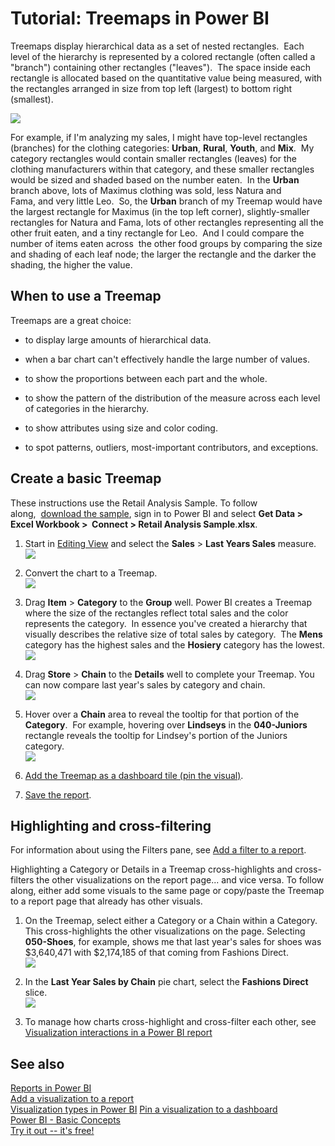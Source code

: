 ﻿<properties
   pageTitle="Tutorial: Treemaps in Power BI"
   description="Tutorial: Treemaps in Power BI"
   services="powerbi"
   documentationCenter=""
   authors="mihart"
   manager="mblythe"
   editor=""
   tags=""/>

<tags
   ms.service="powerbi"
   ms.devlang="NA"
   ms.topic="article"
   ms.tgt_pltfrm="NA"
   ms.workload="powerbi"
   ms.date="03/03/2016"
   ms.author="mihart"/>

# Tutorial: Treemaps in Power BI  

Treemaps display hierarchical data as a set of nested rectangles.  Each level of the hierarchy is represented by a colored rectangle (often called a "branch") containing other rectangles ("leaves").  The space inside each rectangle is allocated based on the quantitative value being measured, with the rectangles arranged in size from top left (largest) to bottom right (smallest).

![](media/powerbi-service-tutorial-treemaps/pbi-Nancy_viz_treemap.png)

For example, if I'm analyzing my sales, I might have top-level rectangles (branches) for the clothing categories: **Urban**, **Rural**, **Youth**, and **Mix**.  My category rectangles would contain smaller rectangles (leaves) for the clothing manufacturers within that category, and these smaller rectangles would be sized and shaded based on the number eaten.  In the **Urban** branch above, lots of Maximus clothing was sold, less Natura and Fama, and very little Leo.  So, the **Urban** branch of my Treemap would have the largest rectangle for Maximus (in the top left corner), slightly-smaller rectangles for Natura and Fama, lots of other rectangles representing all the other fruit eaten, and a tiny rectangle for Leo.  And I could compare the number of items eaten across  the other food groups by comparing the size and shading of each leaf node; the larger the rectangle and the darker the shading, the higher the value.

## When to use a Treemap  
Treemaps are a great choice:

-   to display large amounts of hierarchical data.

-   when a bar chart can't effectively handle the large number of values.

-   to show the proportions between each part and the whole.

-   to show the pattern of the distribution of the measure across each level of categories in the hierarchy.

-   to show attributes using size and color coding.

-   to spot patterns, outliers, most-important contributors, and exceptions.

## Create a basic Treemap  
These instructions use the Retail Analysis Sample. To follow along,  [download the sample](powerbi-sample-downloads.md), sign in to Power BI and select **Get Data \> Excel Workbook \>  Connect \> Retail Analysis Sample**.**xlsx**.

1.  Start in [Editing View](powerbi-service-interact-with-a-report-in-editing-view.md) and select the **Sales** > **Last Years Sales** measure.   
![](media/powerbi-service-tutorial-treemaps/treemapFirstValue_new.png)

2.  Convert the chart to a Treemap.  
![](media/powerbi-service-tutorial-treemaps/treemapConvertTo_new.png)

3.  Drag **Item** > **Category** to the **Group** well. Power BI creates a Treemap where the size of the rectangles reflect total sales and the color represents the category.  In essence you've created a hierarchy that visually describes the relative size of total sales by category.  The **Mens** category has the highest sales and the **Hosiery** category has the lowest.
  ![](media/powerbi-service-tutorial-treemaps/treemapComplete_new.png)

4.  Drag **Store** > **Chain** to the **Details** well to complete your Treemap. You can now compare last year's sales by category and chain.   
![](media/powerbi-service-tutorial-treemaps/treemap_addGroup_new.png)

5. Hover over a **Chain** area to reveal the tooltip for that portion of the **Category**.  For example, hovering over **Lindseys** in the **040-Juniors** rectangle reveals the tooltip for Lindsey's portion of the Juniors category.  
![](media/powerbi-service-tutorial-treemaps/treemapHoverDetail_new.png)

5.  [Add the Treemap as a dashboard tile (pin the visual)](powerbi-service-dashboard-tiles.md). 

6.  [Save the report](powerbi-service-save-a-report.md).

## Highlighting and cross-filtering  
For information about using the Filters pane, see [Add a filter to a report](powerbi-service-add-a-filter-to-a-report.md).

Highlighting a Category or Details in a Treemap cross-highlights and cross-filters the other visualizations on the report page... and vice versa. To follow along, either add some visuals to the same page or copy/paste the Treemap to a report page that already has other visuals.

1.  On the Treemap, select either a Category or a Chain within a Category.  This cross-highlights the other visualizations on the page. Selecting **050-Shoes**, for example, shows me that last year's sales for shoes was $3,640,471 with $2,174,185 of that coming from Fashions Direct.  
    ![](media/powerbi-service-tutorial-treemaps/treemapHiliting.png)

2.  In the **Last Year Sales by Chain** pie chart, select the **Fashions Direct** slice.  
    ![](media/powerbi-service-tutorial-treemaps/treemapNoOwl.gif)

3. To manage how charts cross-highlight and cross-filter each other, see [Visualization interactions in a Power BI report](powerbi-service-visual-interactions.md)

## See also  
[Reports in Power BI](powerbi-service-reports.md)  
[Add a visualization to a report](https://powerbi.uservoice.com/knowledgebase/articles/441777)  
[Visualization types in Power BI](powerbi-service-visualization-types-for-reports-and-q-and-a.md)
[ Pin a visualization to a dashboard](powerbi-service-pin-a-tile-to-a-dashboard-from-a-report.md)  
[Power BI - Basic Concepts](powerbi-service-basic-concepts.md)  
[Try it out -- it's free!](https://powerbi.com/)  
